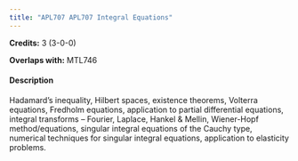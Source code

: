 ```yaml
---
title: "APL707 APL707 Integral Equations"
---
```

**Credits:** 3 (3-0-0)

**Overlaps with:** MTL746

#### Description
Hadamard’s inequality, Hilbert spaces, existence theorems, Volterra equations, Fredholm equations, application to partial differential equations, integral transforms – Fourier, Laplace, Hankel & Mellin, Wiener-Hopf method/equations, singular integral equations of the Cauchy type, numerical techniques for singular integral equations, application to elasticity problems.